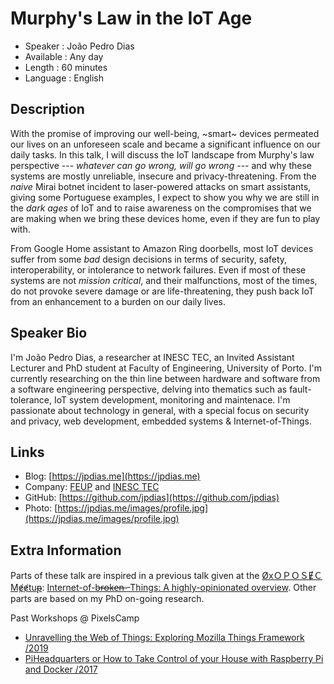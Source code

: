 Murphy's Law in the IoT Age
=================================================

* Speaker   : João Pedro Dias
* Available : Any day
* Length    : 60 minutes
* Language  : English

Description
-----------

With the promise of improving our well-being, ~smart~ devices permeated our lives on an unforeseen scale and became a significant influence on our daily tasks. In this talk, I will discuss the IoT landscape from Murphy's law perspective --- *whatever can go wrong, will go wrong* --- and why these systems are mostly unreliable, insecure and privacy-threatening. From the *naive* Mirai botnet incident to laser-powered attacks on smart assistants, giving some Portuguese examples, I expect to show you why we are still in the *dark ages* of IoT and to raise awareness on the compromises that we are making when we bring these devices home, even if they are fun to play with.

From Google Home assistant to Amazon Ring doorbells, most IoT devices suffer from some *bad* design decisions in terms of security, safety, interoperability, or intolerance to network failures. Even if most of these systems are not *mission critical*, and their malfunctions, most of the times, do not provoke severe damage or are life-threatening, they push back IoT from an enhancement to a burden on our daily lives.

Speaker Bio
-----------

I'm João Pedro Dias, a researcher at INESC TEC, an Invited Assistant Lecturer and PhD student at Faculty of Engineering, University of Porto. I'm currently researching on the thin line between hardware and software from a software engineering perspective, delving into thematics such as fault-tolerance, IoT system development, monitoring and maintenace. I'm passionate about technology in general, with a special focus on security and privacy, web development, embedded systems & Internet-of-Things.

Links
-----

* Blog: [https://jpdias.me](https://jpdias.me)
* Company: [FEUP](https://www.fe.up.pt/) and [INESC TEC](https://inesctec.pt/)
* GitHub: [https://github.com/jpdias](https://github.com/jpdias)
* Photo: [https://jpdias.me/images/profile.jpg](https://jpdias.me/images/profile.jpg)

Extra Information
-----------------

Parts of these talk are inspired in a previous talk given at the [ØxＯＰＯＳɆＣ Mɇɇtuᵽ](https://www.meetup.com/0xOPOSEC/): [Internet-of-b̶r̶o̶k̶e̶n̶ -Things: A highly-opinionated overview](https://speakerdeck.com/jpdias/internet-of-broken-things). Other parts are based on my PhD on-going research.

Past Workshops @ PixelsCamp
- [Unravelling the Web of Things: Exploring Mozilla Things Framework /2019](https://github.com/PixelsCamp/talks/blob/master/2019/unravelling-the-web-of-things_joao-pedro-dias.md)
- [PiHeadquarters or How to Take Control of your House with Raspberry Pi and Docker /2017](https://github.com/PixelsCamp/talks/blob/master/2017/take_control_of_your_house_with_rpi_and_docker-joao_pedro_dias.md)
